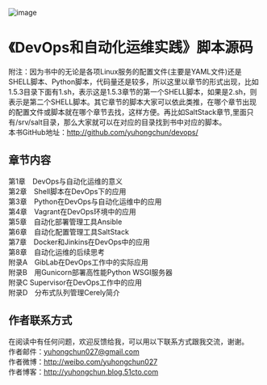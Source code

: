 ![image](https://github.com/yuhongchun/devops/blob/master/screehot/image001.jpg)

《DevOps和自动化运维实践》脚本源码
========================================
附注：因为书中的无论是各项Linux服务的配置文件(主要是YAML文件)还是SHELL脚本、Python脚本，代码量还是较多，所以这里以章节的形式出现，比如1.5.3目录下面有1.sh，表示这是1.5.3章节的第一个SHELL脚本，如果是2.sh，则表示是第二个SHELL脚本。其它章节的脚本大家可以依此类推，在哪个章节出现的配置文件或脚本就在哪个章节去找，这样方便。再比如SaltStack章节,里面只有/srv/salt目录，那么大家就可以在对应的目录找到书中对应的脚本。<br>
本书GitHub地址：http://github.com/yuhongchun/devops/<br>

章节内容
----------------------------------------
第1章　DevOps与自动化运维的意义<br>
第2章　Shell脚本在DevOps下的应用<br>
第3章　Python在DevOps与自动化运维中的应用<br>
第4章　Vagrant在DevOps环境中的应用<br>
第5章　自动化部署管理工具Ansible<br>
第6章　自动化配置管理工具SaltStack<br>
第7章　Docker和Jinkins在DevOps中的应用<br>
第8章　自动化运维的后续思考<br>
附录A　GibLab在DevOps工作中的实际应用<br>
附录B　用Gunicorn部署高性能Python WSGI服务器<br>
附录C  Supervisor在DevOps工作中的应用<br>
附录D　分布式队列管理Cerely简介<br>


作者联系方式
-----------------------------------------
在阅读中有任何问题，欢迎反馈给我，可以用以下联系方式跟我交流，谢谢。<br> 
作者邮件：yuhongchun027@gmail.com<br> 
作者微博：http://weibo.com/yuhongchun027<br> 
作者博客：http://yuhongchun.blog.51cto.com<br> 
